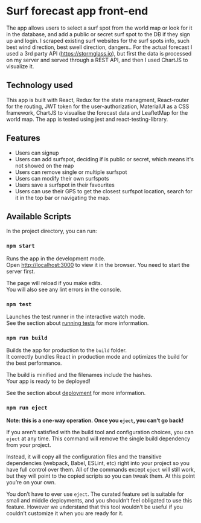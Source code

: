 # Surf forecast app front-end

The app allows users to select a surf spot from the world map or look for it in the database,
and add a public or secret surf spot to the DB if they sign up and login. 
I scraped existing surf websites for the surf spots info, such best wind direction, best swell direction, dangers..
For the actual forecast I used a 3rd party API (https://stormglass.io), but first the data is processed on my server and served through a REST API, and then I used ChartJS to visualize it. 

## Technology used

This app is built with React, Redux for the state managment, React-router for the routing, JWT token for the user-authorization, MaterialUI as a CSS framework, ChartJS to visualise the forecast data and LeafletMap for the world map.
The app is tested using jest and react-testing-library.

## Features

- Users can signup 
- Users can add surfspot, deciding if is public or secret, which means it's not showed on the map
- Users can remove single or multiple surfspot
- Users can modify their own surfspots
- Users save a surfspot in their favourites
- Users can use their GPS to get the closest surfspot location, search for it in the top bar or navigating the map.

## Available Scripts

In the project directory, you can run:

### `npm start`

Runs the app in the development mode.<br />
Open [http://localhost:3000](http://localhost:3000) to view it in the browser.
You need to start the server first.

The page will reload if you make edits.<br />
You will also see any lint errors in the console.

### `npm test`

Launches the test runner in the interactive watch mode.<br />
See the section about [running tests](https://facebook.github.io/create-react-app/docs/running-tests) for more information.

### `npm run build`

Builds the app for production to the `build` folder.<br />
It correctly bundles React in production mode and optimizes the build for the best performance.

The build is minified and the filenames include the hashes.<br />
Your app is ready to be deployed!

See the section about [deployment](https://facebook.github.io/create-react-app/docs/deployment) for more information.

### `npm run eject`

**Note: this is a one-way operation. Once you `eject`, you can’t go back!**

If you aren’t satisfied with the build tool and configuration choices, you can `eject` at any time. This command will remove the single build dependency from your project.

Instead, it will copy all the configuration files and the transitive dependencies (webpack, Babel, ESLint, etc) right into your project so you have full control over them. All of the commands except `eject` will still work, but they will point to the copied scripts so you can tweak them. At this point you’re on your own.

You don’t have to ever use `eject`. The curated feature set is suitable for small and middle deployments, and you shouldn’t feel obligated to use this feature. However we understand that this tool wouldn’t be useful if you couldn’t customize it when you are ready for it.
